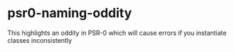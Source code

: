 psr0-naming-oddity
==================

This highlights an oddity in PSR-0 which will cause errors if you instantiate classes inconsistently